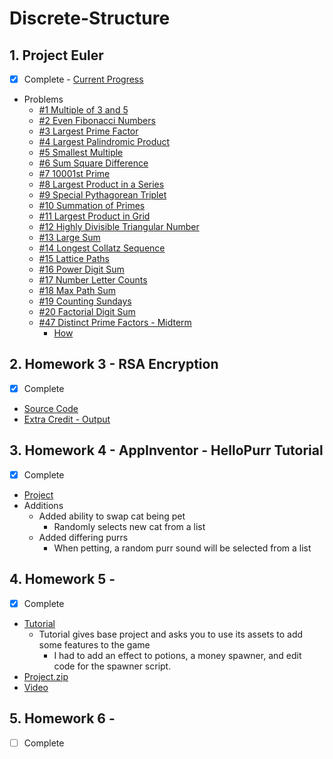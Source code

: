 # Discrete-Structure

## 1. Project Euler
  - [x] Complete - [Current Progress](./Progress.jpg)
  - Problems
    - [#1 Multiple of 3 and 5](./ProjectEuler/%231%20-%20Multiples%20of%203%20and%205)
    - [#2 Even Fibonacci Numbers](./ProjectEuler/%232%20-%20Even%20Fibonacci%20Numbers)
    - [#3 Largest Prime Factor](./ProjectEuler/%233%20-%20Largest%20Prime%20Factor)
    - [#4 Largest Palindromic Product](./ProjectEuler/%234%20-%20Largest%20Palindromic%20Product)
    - [#5 Smallest Multiple](./ProjectEuler/%235%20-%20Smallest%20Multiple)
    - [#6 Sum Square Difference](./ProjectEuler/%236%20-%20Sum%20Square%20Difference)
    - [#7 10001st Prime](./ProjectEuler/%237%20-%2010001st%20Prime)
    - [#8 Largest Product in a Series](./ProjectEuler/%238%20-%20Largest%20Product%20in%20a%20Series)
    - [#9 Special Pythagorean Triplet](./ProjectEuler/%239%20-%20Special%20Pythagorean%20Triplet)
    - [#10 Summation of Primes](./ProjectEuler/%2310%20-%20Summation%20of%20Primes)
    - [#11 Largest Product in Grid](./ProjectEuler/%2311%20-%20Largest%20Product%20in%20Grid)
    - [#12 Highly Divisible Triangular Number](./ProjectEuler/%2312%20-%20Highly%20Divisible%20Triangular%20Number)
    - [#13 Large Sum](./ProjectEuler/%2313%20-%20Large%20Sum)
    - [#14 Longest Collatz Sequence](./ProjectEuler/%2314%20-%20Longest%20Collatz%20Sequence)
    - [#15 Lattice Paths](./ProjectEuler/%2315%20-%20Lattice%20Paths)
    - [#16 Power Digit Sum](./ProjectEuler/%2316%20-%20Power%20Digit%20Sum)
    - [#17 Number Letter Counts](./ProjectEuler/%2317%20-%20Number%20Letter%20Counts)
    - [#18 Max Path Sum](./ProjectEuler/%2318%20-%20Max%20Path%20Sum)
    - [#19 Counting Sundays](./ProjectEuler/%2319%20-%20Counting%20Sundays)
    - [#20 Factorial Digit Sum](./ProjectEuler/%2320%20-%20Factorial%20Digit%20Sum)
    - [#47 Distinct Prime Factors - Midterm](./ProjectEuler/%2347%20-%20Distinct%20Prime%20Factors)
      - [How](./ProjectEuler/How%20%2347%20works)

## 2. Homework 3 - RSA Encryption
  - [x] Complete
  - [Source Code](./RSA%20Encryption%20-%20Source)
  - [Extra Credit - Output](./RSA%20Encryption%20-%20Output)
## 3. Homework 4 - AppInventor - HelloPurr Tutorial
  - [x] Complete
  - [Project](./HelloPurr.aia)
  - Additions
    - Added ability to swap cat being pet
      - Randomly selects new cat from a list 
    - Added differing purrs
      - When petting, a random purr sound will be selected from a list
## 4. Homework 5 - 
  - [x] Complete
  - [Tutorial](https://learn.unity.com/project/creator-kit-beginner-code?uv=2020.2) 
    - Tutorial gives base project and asks you to use its assets to add some features to the game
      - I had to add an effect to potions, a money spawner, and edit code for the spawner script. 
  - [Project.zip](https://unkearney-my.sharepoint.com/:u:/g/personal/moseln_lopers_unk_edu/EcZl2esFBWBLi1l_QVT3nGYBmXHBhqXA_kTD58mNXccaBQ?e=mSDRQK)
  - [Video](https://youtu.be/Vd4hA3RGUqA)
## 5. Homework 6 - 
  - [ ] Complete
